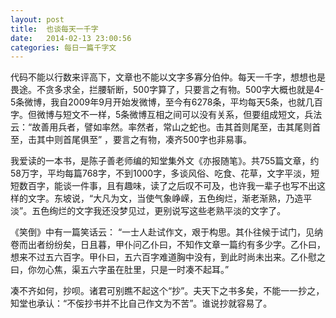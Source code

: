 ```yaml
---
layout: post
title:  也谈每天一千字
date:   2014-02-13 23:00:56
categories: 每日一篇千字文 
---
```


代码不能以行数来评高下，文章也不能以文字多寡分伯仲。每天一千字，想想也是畏途。不贪多求全，拦腰斩断，500字算了，只要言之有物。500字大概也就是4-5条微博，我自2009年9月开始发微博，至今有6278条，平均每天5条，也就几百字。但微博与短文不一样，5条微博互相之间可以没有关系，但要组成短文，兵法云：“故善用兵者，譬如率然。率然者，常山之蛇也。击其首则尾至，击其尾则首至，击其中则首尾俱至” ，要言之有物，凑齐500字也非易事。

我爱读的一本书，是陈子善老师编的知堂集外文《亦报随笔》。共755篇文章，约58万字，平均每篇768字，不到1000字，多谈风俗、吃食、花草，文字平淡，短短数百字，能谈一件事，且有趣味，读了之后叹不可及，也许我一辈子也写不出这样的文字。东坡说，“大凡为文，当使气象峥嵘，五色绚烂，渐老渐熟，乃造平淡”。五色绚烂的文字我还没梦见过，更别说写这些老熟平淡的文字了。

《笑倒》中有一篇笑话云： “一士人赴试作文，艰于构思。其仆往候于试门，见纳卷而出者纷纷矣，日且暮，甲仆问乙仆曰，不知作文章一篇约有多少字。乙仆曰，想来不过五六百字。甲仆曰，五六百字难道胸中没有，到此时尚未出来。乙仆慰之曰，你勿心焦，渠五六字虽在肚里，只是一时凑不起耳。”

凑不齐如何，抄呗。诸君可别瞧不起这个“抄”。夫天下之书多矣，不能一一抄之，知堂也承认：“不侫抄书并不比自己作文为不苦”。谁说抄就容易了。